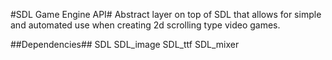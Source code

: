 #SDL Game Engine API#
Abstract layer on top of SDL that allows for simple and automated use when creating 2d scrolling type video games.

##Dependencies##
SDL
SDL_image
SDL_ttf
SDL_mixer 